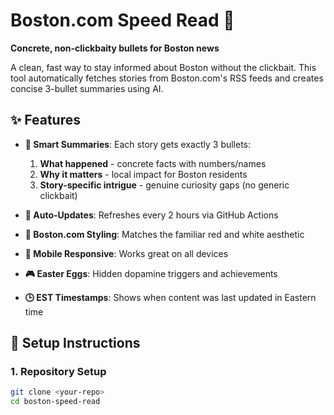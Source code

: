 # Boston.com Speed Read 📰

**Concrete, non-clickbaity bullets for Boston news**

A clean, fast way to stay informed about Boston without the clickbait. This tool automatically fetches stories from Boston.com's RSS feeds and creates concise 3-bullet summaries using AI.

## ✨ Features

- **🎯 Smart Summaries**: Each story gets exactly 3 bullets:
  1. **What happened** - concrete facts with numbers/names
  2. **Why it matters** - local impact for Boston residents  
  3. **Story-specific intrigue** - genuine curiosity gaps (no generic clickbait)

- **🔄 Auto-Updates**: Refreshes every 2 hours via GitHub Actions
- **🎨 Boston.com Styling**: Matches the familiar red and white aesthetic
- **📱 Mobile Responsive**: Works great on all devices
- **🎮 Easter Eggs**: Hidden dopamine triggers and achievements
- **🕒 EST Timestamps**: Shows when content was last updated in Eastern time

## 🚀 Setup Instructions

### 1. Repository Setup
```bash
git clone <your-repo>
cd boston-speed-read
